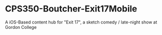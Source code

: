 # CPS350-Boutcher-Exit17Mobile
A iOS-Based content hub for "Exit 17", a sketch comedy / late-night show at Gordon College
